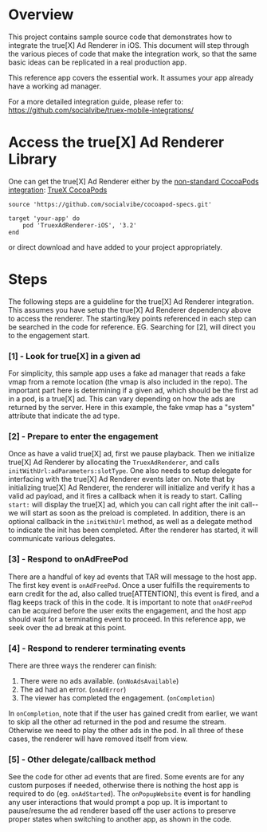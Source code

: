 # Overview

This project contains sample source code that demonstrates how to integrate the true[X]
Ad Renderer in iOS. This document will step through the various pieces of code that make
the integration work, so that the same basic ideas can be replicated in a real production app.

This reference app covers the essential work. It assumes your app already have a working ad manager.

For a more detailed integration guide, please refer to: https://github.com/socialvibe/truex-mobile-integrations/

# Access the true[X] Ad Renderer Library

One can get the true[X] Ad Renderer either by the 
[non-standard CocoaPods integration](https://guides.cocoapods.org/making/private-cocoapods.html): 
[TrueX CocoaPods](https://github.com/socialvibe/cocoapod-specs) 
```
source 'https://github.com/socialvibe/cocoapod-specs.git'

target 'your-app' do
    pod 'TruexAdRenderer-iOS', '3.2'
end
```
or direct download and have added to your project appropriately.

# Steps
The following steps are a guideline for the true[X] Ad Renderer integration. This assumes you have setup the true[X] Ad Renderer dependency above to access the renderer. The starting/key points referenced in each step can be searched in the code for reference. EG. Searching for [2], will direct you to the engagement start.
 
### [1] - Look for true[X] in a given ad
For simplicity, this sample app uses a fake ad manager that reads a fake vmap from a remote location (the vmap is also included in the repo).  The important part here is determining if a given ad, which should be the first ad in a pod, is a true[X] ad.  This can vary depending on how the ads are returned by the server.  Here in this example, the fake vmap has a "system" attribute that indicate the ad type.

### [2] - Prepare to enter the engagement
Once as have a valid true[X] ad, first we pause playback.  Then we initialize true[X] Ad Renderer by allocating the `TruexAdRenderer`, and calls `initWithUrl:adParameters:slotType`.  One also needs to setup delegate for interfacing with the true[X] Ad Renderer events later on.  Note that by initializing true[X] Ad Renderer, the renderer will initialize and verify it has a valid ad payload, and it fires a callback when it is ready to start.  Calling `start:` will display the true[X] ad, which you can call right after the init call-- we will start as soon as the preload is completed.  In addition, there is an optional callback in the `initWithUrl` method, as well as a delegate method to indicate the init has been completed. 
After the renderer has started, it will communicate various delegates.

### [3] - Respond to onAdFreePod
There are a handful of key ad events that TAR will message to the host app.  The first key event is `onAdFreePod`.  Once a user fulfills the requirements to earn credit for the ad, also called true[ATTENTION], this event is fired, and a flag keeps track of this in the code.  It is important to note that `onAdFreePod` can be acquired before the user exits the engagement, and the host app should wait for a terminating event to proceed. In this reference app, we seek over the ad break at this point.

### [4] - Respond to renderer terminating events
There are three ways the renderer can finish:

1. There were no ads available. (`onNoAdsAvailable`)
2. The ad had an error. (`onAdError`)
3. The viewer has completed the engagement. (`onCompletion`)

In `onCompletion`, note that if the user has gained credit from earlier, we want to skip all the other ad returned in the pod and resume the stream.  Otherwise we need to play the other ads in the pod.  In all three of these cases, the renderer will have removed itself from view.

### [5] - Other delegate/callback method
See the code for other ad events that are fired.  Some events are for any custom purposes if needed, otherwise there is nothing the host app is required to do (eg. `onAdStarted`).  The `onPopupWebsite` event is for handling any user interactions that would prompt a pop up.  It is important to pause/resume the ad renderer based off the user actions to preserve proper states when switching to another app, as shown in the code.
